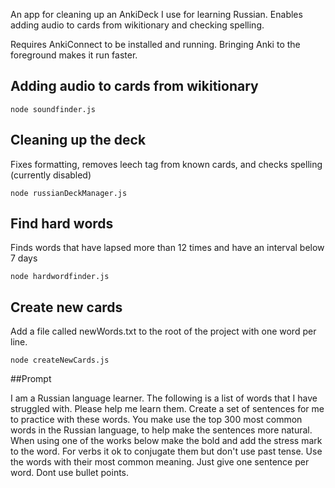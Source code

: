 An app for cleaning up an AnkiDeck I use for learning Russian. Enables adding audio to cards from wikitionary and checking spelling.

Requires AnkiConnect to be installed and running. Bringing Anki to the foreground makes it run faster.

## Adding audio to cards from wikitionary

```
node soundfinder.js
```

## Cleaning up the deck 

Fixes formatting, removes leech tag from known cards, and checks spelling (currently disabled)

```
node russianDeckManager.js
```

## Find hard words

Finds words that have lapsed more than 12 times and have an interval below 7 days

```
node hardwordfinder.js
```

## Create new cards

Add a file called newWords.txt to the root of the project with one word per line.

```
node createNewCards.js
```

##Prompt

I am a Russian language learner. The following is a list of words that I have struggled with. Please help me learn them. Create a set of sentences for me to practice with these words. You make use the top 300 most common words in the Russian language, to help make the sentences more natural. When using one of the works below make the bold and add the stress mark to the word.  For verbs it ok to conjugate them but don't use past tense. Use the words with their most common meaning. Just give one sentence per word. Dont use bullet points.